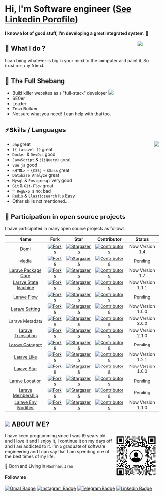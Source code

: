 # Hi, I'm Software engineer ([See Linkedin Porofile](https://linkedin.com/in/majidmohammadian/))

#### I know a lot of good stuff, I'm developing a great integrated system. 🚀

<img align='right' src='https://user-images.githubusercontent.com/5713670/87202985-820dcb80-c2b6-11ea-9f56-7ec461c497c3.gif' width='70'>

## 🔭 What I do ? 

I can bring whatever is big in your mind to the computer and paint it, So trust me, my friend.

## 🌱 The Full Shebang

- Build killer websites as a "full-stack" developer <img src="https://media.giphy.com/media/WUlplcMpOCEmTGBtBW/giphy.gif" width="30">
- SEOer
- Leader
- Tech Builder
- Not sure what you need? I can help with that too.

## ⚡Skills / Languages

<img align='right' src='https://github-readme-stats.vercel.app/api?username=MajidMohammadian&show_icons=true'>

- `php` great
- `{{ Laravel }}` great
- `Docker` & `DevOps` good
- `JavaScript` & `$(jQuery)` great
- `Vue.js` good
- `<HTML>` + `{CSS}` + `$Sass` great
- `Database Analyze` great
- `Mysql` & `Postgresql` very good
- `Git` & `Git-Flow` great
- `^ RegExp $` not bad
- `Redis` & `Elasticsearch` it's Easy
- Other skills not mentioned...

## 💎 Participation in open source projects

I have participated in many open source projects as follows.

<!-- domi -->
[domi-forks-shield]: https://img.shields.io/github/forks/jobmetric/domi.svg?style=for-the-badge&label=Fork
[domi-forks-url]: https://github.com/jobmetric/domi/network/members
[domi-stars-shield]: https://img.shields.io/github/stars/jobmetric/domi.svg?style=for-the-badge
[domi-stars-url]: https://github.com/jobmetric/domi/stargazers
[domi-contributors-shield]: https://img.shields.io/github/contributors/jobmetric/domi.svg?style=for-the-badge
[domi-contributors-url]: https://github.com/jobmetric/domi/graphs/contributors

<!-- media -->
[media-forks-shield]: https://img.shields.io/github/forks/jobmetric/media.svg?style=for-the-badge&label=Fork
[media-forks-url]: https://github.com/jobmetric/media/network/members
[media-stars-shield]: https://img.shields.io/github/stars/jobmetric/media.svg?style=for-the-badge
[media-stars-url]: https://github.com/jobmetric/media/stargazers
[media-contributors-shield]: https://img.shields.io/github/contributors/jobmetric/media.svg?style=for-the-badge
[media-contributors-url]: https://github.com/jobmetric/media/graphs/contributors

<!-- laravel-package-core -->
[laravel-package-core-forks-shield]: https://img.shields.io/github/forks/jobmetric/laravel-package-core.svg?style=for-the-badge&label=Fork
[laravel-package-core-forks-url]: https://github.com/jobmetric/laravel-package-core/network/members
[laravel-package-core-stars-shield]: https://img.shields.io/github/stars/jobmetric/laravel-package-core.svg?style=for-the-badge
[laravel-package-core-stars-url]: https://github.com/jobmetric/laravel-package-core/stargazers
[laravel-package-core-contributors-shield]: https://img.shields.io/github/contributors/jobmetric/laravel-package-core.svg?style=for-the-badge
[laravel-package-core-contributors-url]: https://github.com/jobmetric/laravel-package-core/graphs/contributors

<!-- laravel-state-machine -->
[laravel-state-machine-forks-shield]: https://img.shields.io/github/forks/jobmetric/laravel-state-machine.svg?style=for-the-badge&label=Fork
[laravel-state-machine-forks-url]: https://github.com/jobmetric/laravel-state-machine/network/members
[laravel-state-machine-stars-shield]: https://img.shields.io/github/stars/jobmetric/laravel-state-machine.svg?style=for-the-badge
[laravel-state-machine-stars-url]: https://github.com/jobmetric/laravel-state-machine/stargazers
[laravel-state-machine-contributors-shield]: https://img.shields.io/github/contributors/jobmetric/laravel-state-machine.svg?style=for-the-badge
[laravel-state-machine-contributors-url]: https://github.com/jobmetric/laravel-state-machine/graphs/contributors

<!-- laravel-flow -->
[laravel-flow-forks-shield]: https://img.shields.io/github/forks/jobmetric/laravel-flow.svg?style=for-the-badge&label=Fork
[laravel-flow-forks-url]: https://github.com/jobmetric/laravel-flow/network/members
[laravel-flow-stars-shield]: https://img.shields.io/github/stars/jobmetric/laravel-flow.svg?style=for-the-badge
[laravel-flow-stars-url]: https://github.com/jobmetric/laravel-flow/stargazers
[laravel-flow-contributors-shield]: https://img.shields.io/github/contributors/jobmetric/laravel-flow.svg?style=for-the-badge
[laravel-flow-contributors-url]: https://github.com/jobmetric/laravel-flow/graphs/contributors

<!-- laravel-setting -->
[laravel-setting-forks-shield]: https://img.shields.io/github/forks/jobmetric/laravel-setting.svg?style=for-the-badge&label=Fork
[laravel-setting-forks-url]: https://github.com/jobmetric/laravel-setting/network/members
[laravel-setting-stars-shield]: https://img.shields.io/github/stars/jobmetric/laravel-setting.svg?style=for-the-badge
[laravel-setting-stars-url]: https://github.com/jobmetric/laravel-setting/stargazers
[laravel-setting-contributors-shield]: https://img.shields.io/github/contributors/jobmetric/laravel-setting.svg?style=for-the-badge
[laravel-setting-contributors-url]: https://github.com/jobmetric/laravel-setting/graphs/contributors

<!-- laravel-metadata -->
[laravel-metadata-forks-shield]: https://img.shields.io/github/forks/jobmetric/laravel-metadata.svg?style=for-the-badge&label=Fork
[laravel-metadata-forks-url]: https://github.com/jobmetric/laravel-metadata/network/members
[laravel-metadata-stars-shield]: https://img.shields.io/github/stars/jobmetric/laravel-metadata.svg?style=for-the-badge
[laravel-metadata-stars-url]: https://github.com/jobmetric/laravel-metadata/stargazers
[laravel-metadata-contributors-shield]: https://img.shields.io/github/contributors/jobmetric/laravel-metadata.svg?style=for-the-badge
[laravel-metadata-contributors-url]: https://github.com/jobmetric/laravel-metadata/graphs/contributors

<!-- laravel-translation -->
[laravel-translation-forks-shield]: https://img.shields.io/github/forks/jobmetric/laravel-translation.svg?style=for-the-badge&label=Fork
[laravel-translation-forks-url]: https://github.com/jobmetric/laravel-translation/network/members
[laravel-translation-stars-shield]: https://img.shields.io/github/stars/jobmetric/laravel-translation.svg?style=for-the-badge
[laravel-translation-stars-url]: https://github.com/jobmetric/laravel-translation/stargazers
[laravel-translation-contributors-shield]: https://img.shields.io/github/contributors/jobmetric/laravel-translation.svg?style=for-the-badge
[laravel-translation-contributors-url]: https://github.com/jobmetric/laravel-translation/graphs/contributors

<!-- laravel-category -->
[laravel-category-forks-shield]: https://img.shields.io/github/forks/jobmetric/laravel-category.svg?style=for-the-badge&label=Fork
[laravel-category-forks-url]: https://github.com/jobmetric/laravel-category/network/members
[laravel-category-stars-shield]: https://img.shields.io/github/stars/jobmetric/laravel-category.svg?style=for-the-badge
[laravel-category-stars-url]: https://github.com/jobmetric/laravel-category/stargazers
[laravel-category-contributors-shield]: https://img.shields.io/github/contributors/jobmetric/laravel-category.svg?style=for-the-badge
[laravel-category-contributors-url]: https://github.com/jobmetric/laravel-category/graphs/contributors

<!-- laravel-like -->
[laravel-like-forks-shield]: https://img.shields.io/github/forks/jobmetric/laravel-like.svg?style=for-the-badge&label=Fork
[laravel-like-forks-url]: https://github.com/jobmetric/laravel-like/network/members
[laravel-like-stars-shield]: https://img.shields.io/github/stars/jobmetric/laravel-like.svg?style=for-the-badge
[laravel-like-stars-url]: https://github.com/jobmetric/laravel-like/stargazers
[laravel-like-contributors-shield]: https://img.shields.io/github/contributors/jobmetric/laravel-like.svg?style=for-the-badge
[laravel-like-contributors-url]: https://github.com/jobmetric/laravel-like/graphs/contributors

<!-- laravel-star -->
[laravel-star-forks-shield]: https://img.shields.io/github/forks/jobmetric/laravel-star.svg?style=for-the-badge&label=Fork
[laravel-star-forks-url]: https://github.com/jobmetric/laravel-star/network/members
[laravel-star-stars-shield]: https://img.shields.io/github/stars/jobmetric/laravel-star.svg?style=for-the-badge
[laravel-star-stars-url]: https://github.com/jobmetric/laravel-star/stargazers
[laravel-star-contributors-shield]: https://img.shields.io/github/contributors/jobmetric/laravel-star.svg?style=for-the-badge
[laravel-star-contributors-url]: https://github.com/jobmetric/laravel-star/graphs/contributors

<!-- laravel-location -->
[laravel-location-forks-shield]: https://img.shields.io/github/forks/jobmetric/laravel-location.svg?style=for-the-badge&label=Fork
[laravel-location-forks-url]: https://github.com/jobmetric/laravel-location/network/members
[laravel-location-stars-shield]: https://img.shields.io/github/stars/jobmetric/laravel-location.svg?style=for-the-badge
[laravel-location-stars-url]: https://github.com/jobmetric/laravel-location/stargazers
[laravel-location-contributors-shield]: https://img.shields.io/github/contributors/jobmetric/laravel-location.svg?style=for-the-badge
[laravel-location-contributors-url]: https://github.com/jobmetric/laravel-location/graphs/contributors

<!-- laravel-membership -->
[laravel-membership-forks-shield]: https://img.shields.io/github/forks/jobmetric/laravel-membership.svg?style=for-the-badge&label=Fork
[laravel-membership-forks-url]: https://github.com/jobmetric/laravel-membership/network/members
[laravel-membership-stars-shield]: https://img.shields.io/github/stars/jobmetric/laravel-membership.svg?style=for-the-badge
[laravel-membership-stars-url]: https://github.com/jobmetric/laravel-membership/stargazers
[laravel-membership-contributors-shield]: https://img.shields.io/github/contributors/jobmetric/laravel-membership.svg?style=for-the-badge
[laravel-membership-contributors-url]: https://github.com/jobmetric/laravel-membership/graphs/contributors

<!-- laravel-env-modifier -->
[laravel-env-modifier-forks-shield]: https://img.shields.io/github/forks/jobmetric/laravel-env-modifier.svg?style=for-the-badge&label=Fork
[laravel-env-modifier-forks-url]: https://github.com/jobmetric/laravel-env-modifier/network/members
[laravel-env-modifier-stars-shield]: https://img.shields.io/github/stars/jobmetric/laravel-env-modifier.svg?style=for-the-badge
[laravel-env-modifier-stars-url]: https://github.com/jobmetric/laravel-env-modifier/stargazers
[laravel-env-modifier-contributors-shield]: https://img.shields.io/github/contributors/jobmetric/laravel-env-modifier.svg?style=for-the-badge
[laravel-env-modifier-contributors-url]: https://github.com/jobmetric/laravel-env-modifier/graphs/contributors

| Name                                                                       | Fork  | Star  | Contributor | Status |
| :---:                                                                      | :---: | :---: | :---:       | :---:  |
| [Domi](https://github.com/jobmetric/domi)                                  | [![Forks][domi-forks-shield]][domi-forks-url] | [![Stargazers][domi-stars-shield]][domi-stars-url] | [![Contributors][domi-contributors-shield]][domi-contributors-url] | Now Version 1.4
| [Media](https://github.com/jobmetric/media)                                | [![Forks][media-forks-shield]][media-forks-url] | [![Stargazers][media-stars-shield]][media-stars-url] | [![Contributors][media-contributors-shield]][media-contributors-url] | Pending
| [Larave Package Core](https://github.com/jobmetric/laravel-package-core)   | [![Forks][laravel-package-core-forks-shield]][laravel-package-core-forks-url] | [![Stargazers][laravel-package-core-stars-shield]][laravel-package-core-stars-url] | [![Contributors][laravel-package-core-contributors-shield]][laravel-package-core-contributors-url] | Now Version 1.7
| [Larave State Machine](https://github.com/jobmetric/laravel-state-machine) | [![Forks][laravel-state-machine-forks-shield]][laravel-state-machine-forks-url] | [![Stargazers][laravel-state-machine-stars-shield]][laravel-state-machine-stars-url] | [![Contributors][laravel-state-machine-contributors-shield]][laravel-state-machine-contributors-url] | Now Version 1.1.1
| [Larave Flow](https://github.com/jobmetric/laravel-flow)                   | [![Forks][laravel-flow-forks-shield]][laravel-flow-forks-url] | [![Stargazers][laravel-flow-stars-shield]][laravel-flow-stars-url] | [![Contributors][laravel-flow-contributors-shield]][laravel-flow-contributors-url] | Pending
| [Larave Setting](https://github.com/jobmetric/laravel-setting)             | [![Forks][laravel-setting-forks-shield]][laravel-setting-forks-url] | [![Stargazers][laravel-setting-stars-shield]][laravel-setting-stars-url] | [![Contributors][laravel-setting-contributors-shield]][laravel-setting-contributors-url] | Now Version 1.0.0
| [Larave Metadata](https://github.com/jobmetric/laravel-metadata)           | [![Forks][laravel-metadata-forks-shield]][laravel-metadata-forks-url] | [![Stargazers][laravel-metadata-stars-shield]][laravel-metadata-stars-url] | [![Contributors][laravel-metadata-contributors-shield]][laravel-metadata-contributors-url] | Now Version 2.0.0
| [Larave Translation](https://github.com/jobmetric/laravel-translation)     | [![Forks][laravel-translation-forks-shield]][laravel-translation-forks-url] | [![Stargazers][laravel-translation-stars-shield]][laravel-translation-stars-url] | [![Contributors][laravel-translation-contributors-shield]][laravel-translation-contributors-url] | Now Version 2.1.0
| [Larave Category](https://github.com/jobmetric/laravel-category)           | [![Forks][laravel-category-forks-shield]][laravel-category-forks-url] | [![Stargazers][laravel-category-stars-shield]][laravel-category-stars-url] | [![Contributors][laravel-category-contributors-shield]][laravel-category-contributors-url] | Pending
| [Larave Like](https://github.com/jobmetric/laravel-like)                   | [![Forks][laravel-like-forks-shield]][laravel-like-forks-url] | [![Stargazers][laravel-like-stars-shield]][laravel-like-stars-url] | [![Contributors][laravel-like-contributors-shield]][laravel-like-contributors-url] | Now Version 1.2.1
| [Larave Star](https://github.com/jobmetric/laravel-star)                   | [![Forks][laravel-star-forks-shield]][laravel-star-forks-url] | [![Stargazers][laravel-star-stars-shield]][laravel-star-stars-url] | [![Contributors][laravel-star-contributors-shield]][laravel-star-contributors-url] | Now Version 1.0.0
| [Larave Location](https://github.com/jobmetric/laravel-location)           | [![Forks][laravel-location-forks-shield]][laravel-location-forks-url] | [![Stargazers][laravel-location-stars-shield]][laravel-location-stars-url] | [![Contributors][laravel-location-contributors-shield]][laravel-location-contributors-url] | Pending
| [Larave Membership](https://github.com/jobmetric/laravel-membership)       | [![Forks][laravel-membership-forks-shield]][laravel-membership-forks-url] | [![Stargazers][laravel-membership-stars-shield]][laravel-membership-stars-url] | [![Contributors][laravel-membership-contributors-shield]][laravel-membership-contributors-url] | Pending
| [Larave Env Modifier](https://github.com/jobmetric/laravel-env-modifier)   | [![Forks][laravel-env-modifier-forks-shield]][laravel-env-modifier-forks-url] | [![Stargazers][laravel-env-modifier-stars-shield]][laravel-env-modifier-stars-url] | [![Contributors][laravel-env-modifier-contributors-shield]][laravel-env-modifier-contributors-url] | Now Version 1.1.0

## <img src="https://emojis.slackmojis.com/emojis/images/1531849430/4246/blob-sunglasses.gif?1531849430" width="25"/> ABOUT ME?

<img align="right" src="https://raw.githubusercontent.com/MajidMohammadian/majidmohammadian/main/qrcode.png" alt="QrCode" width="150" />

I have been programming since I was 19 years old and I love it and I enjoy it, I continue it on my days off and I am addicted to it.
I'm a graduate of software engineering and I can say that I am spending one of the best times of my life.

📌 Born and Living in `Mashhad`, `Iran`

#### Follow me

[![Gmail Badge](https://img.shields.io/badge/-majeedmohammadian@gmail.com-c14438?style=flat&logo=Gmail&logoColor=white&link=mailto:majeedmohammadian@gmail.com)](mailto:majeedmohammadian@gmail.com)
[![Instagram Badge](https://img.shields.io/badge/Instagram-3f729b?style=flat&logo=instagram&logoColor=white&link=https://instagram.com/majeedmohammadian/)](https://instagram.com/majeedmohammadian/)
[![Telegram Badge](https://img.shields.io/badge/-Telegram-blue?style=flat&logo=telegram&logoColor=white&link=https://t.me/majeedmohammadian/)](https://t.me/majeedmohammadian/)
[![Linkedin Badge](https://img.shields.io/badge/-Linkedin-0072b1?style=flat&logo=Linkedin&logoColor=white&link=https://linkedin.com/in/majidmohammadian/)](https://linkedin.com/in/majidmohammadian/)
